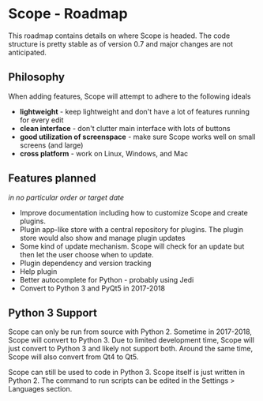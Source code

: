 # Scope - Roadmap
This roadmap contains details on where Scope is headed. The code structure is pretty stable as of version 0.7 and major changes are not anticipated.

## Philosophy
When adding features, Scope will attempt to adhere to the following ideals
- **lightweight** - keep lightweight and don't have a lot of features running for every edit
- **clean interface** - don't clutter main interface with lots of buttons
- **good utilization of screenspace** - make sure Scope works well on small screens (and large)
- **cross platform** - work on Linux, Windows, and Mac

## Features planned
*in no particular order or target date*
- Improve documentation including how to customize Scope and create plugins.
- Plugin app-like store with a central repository for plugins.  The plugin store would also show and manage plugin updates
- Some kind of update mechanism.  Scope will check for an update but then let the user choose when to update.
- Plugin dependency and version tracking
- Help plugin
- Better autocomplete for Python - probably using Jedi
- Convert to Python 3 and PyQt5 in 2017-2018

## Python 3 Support
Scope can only be run from source with Python 2.  Sometime in 2017-2018, Scope will convert to Python 3.  Due to limited development time, Scope will just convert to Python 3 and likely not support both.  Around the same time, Scope will also convert from Qt4 to Qt5.

Scope can still be used to code in Python 3.  Scope itself is just written in Python 2.  The command to run scripts can be edited in the Settings > Languages section.